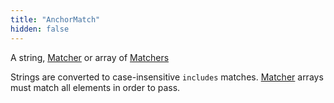 ```yaml
---
title: "AnchorMatch"
hidden: false
---
```

A string, [Matcher](ref:matcher) or array of [Matchers](ref:matcher) 

Strings are converted to case-insensitive `includes` matches. [Matcher](ref:matcher) arrays must match all elements in order to pass.